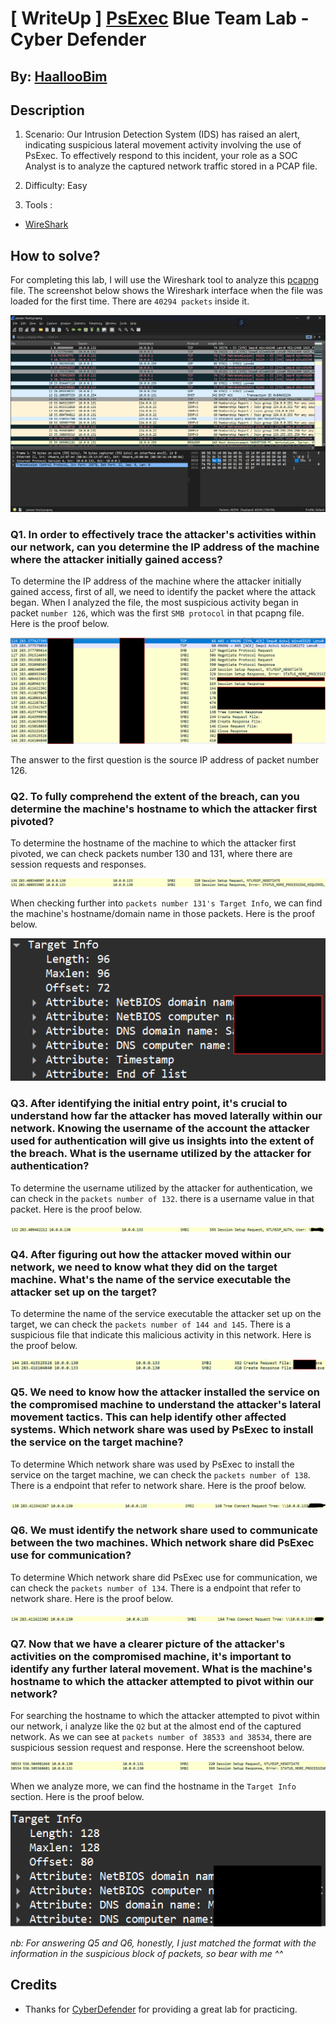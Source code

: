 # [ WriteUp ] [PsExec](https://cyberdefenders.org/blueteam-ctf-challenges/psexec-hunt/) Blue Team Lab - Cyber Defender 

## By: [HaallooBim](https://cyberdefenders.org/p/Haalloobim)

## Description 
1. Scenario:
Our Intrusion Detection System (IDS) has raised an alert, indicating suspicious lateral movement activity involving the use of PsExec. To effectively respond to this incident, your role as a SOC Analyst is to analyze the captured network traffic stored in a PCAP file.

2. Difficulty: Easy

3. Tools :
- [WireShark](https://www.wireshark.org/)

## How to solve? 
For completing this lab, I will use the Wireshark tool to analyze this [pcapng](./files/psexec-hunt.pcapng) file. 
The screenshot below shows the Wireshark interface when the file was loaded for the first time. There are `40294 packets` inside it.

![ui](./files/ui1.png)

### Q1. In order to effectively trace the attacker's activities within our network, can you determine the IP address of the machine where the attacker initially gained access?

To determine the IP address of the machine where the attacker initially gained access, first of all, we need to identify the packet where the attack began. 
When I analyzed the file, the most suspicious activity began in packet `number 126`, which was the first `SMB protocol` in that pcapng file. Here is the proof below. 

![sus](./files/sus.png)

The answer to the first question is the source IP address of packet number 126.

### Q2. To fully comprehend the extent of the breach, can you determine the machine's hostname to which the attacker first pivoted?

To determine the hostname of the machine to which the attacker first pivoted, we can check packets number 130 and 131, where there are session requests and responses.

![host](./files/host.png)

When checking further into `packets number 131's Target Info`, we can find the machine's hostname/domain name in those packets. Here is the proof below.

![host1](./files/host1.png)

### Q3. After identifying the initial entry point, it's crucial to understand how far the attacker has moved laterally within our network. Knowing the username of the account the attacker used for authentication will give us insights into the extent of the breach. What is the username utilized by the attacker for authentication?

To determine the username utilized by the attacker for authentication, we can check in the `packets number of 132`. there is a username value in that packet. Here is the proof below.

![user](./files/user.png) 

### Q4. After figuring out how the attacker moved within our network, we need to know what they did on the target machine. What's the name of the service executable the attacker set up on the target?

To determine the name of the service executable the attacker set up on the target, we can check the `packets number of 144 and 145`. There is a suspicious file that indicate this malicious activity in this network. Here is the proof below. 

![file](./files/file.png)

### Q5. We need to know how the attacker installed the service on the compromised machine to understand the attacker's lateral movement tactics. This can help identify other affected systems. Which network share was used by PsExec to install the service on the target machine?

To determine Which network share was used by PsExec to install the service on the target machine, we can check the `packets number of 138`. There is a endpoint that refer to network share. Here is the proof below. 

![net1](./files/net1.png)

### Q6. We must identify the network share used to communicate between the two machines. Which network share did PsExec use for communication?

To determine Which network share did PsExec use for communication, we can check the `packets number of 134`. There is a endpoint that refer to network share. Here is the proof below. 

![net2](./files/net2.png)

### Q7. Now that we have a clearer picture of the attacker's activities on the compromised machine, it's important to identify any further lateral movement. What is the machine's hostname to which the attacker attempted to pivot within our network?

For searching the hostname to which the attacker attempted to pivot within our network, i analyze like the `Q2` but at the almost end of the captured network. As we can see at `packets number of 38533 and 38534`, there are suspicious session request and response. Here the screenshoot below.

![host2](./files/host2.png)

When we analyze more, we can find the hostname in the `Target Info` section. Here is the proof below. 

![host3](./files/host3.png)

_nb: For answering Q5 and Q6, honestly, I just matched the format with the information in the suspicious block of packets, so bear with me ^^_

## Credits
- Thanks for [CyberDefender](https://cyberdefenders.org/) for providing a great lab for practicing. 